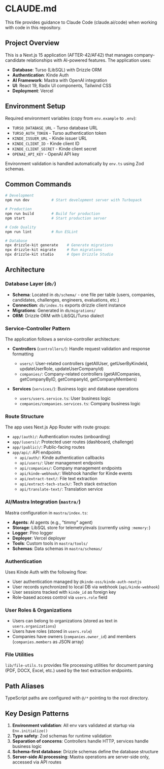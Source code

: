 # CLAUDE.md

This file provides guidance to Claude Code (claude.ai/code) when working with code in this repository.

## Project Overview

This is a Next.js 15 application (AFTER-42/AF42) that manages company-candidate relationships with AI-powered features. The application uses:
- **Database**: Turso (LibSQL) with Drizzle ORM
- **Authentication**: Kinde Auth
- **AI Framework**: Mastra with OpenAI integration
- **UI**: React 19, Radix UI components, Tailwind CSS
- **Deployment**: Vercel

## Environment Setup

Required environment variables (copy from `env.example` to `.env`):
- `TURSO_DATABASE_URL` - Turso database URL
- `TURSO_AUTH_TOKEN` - Turso authentication token
- `KINDE_ISSUER_URL` - Kinde issuer URL
- `KINDE_CLIENT_ID` - Kinde client ID
- `KINDE_CLIENT_SECRET` - Kinde client secret
- `OPENAI_API_KEY` - OpenAI API key

Environment validation is handled automatically by `env.ts` using Zod schemas.

## Common Commands

```bash
# Development
npm run dev          # Start development server with Turbopack

# Production
npm run build        # Build for production
npm start            # Start production server

# Code Quality
npm run lint         # Run ESLint

# Database
npx drizzle-kit generate    # Generate migrations
npx drizzle-kit migrate     # Run migrations
npx drizzle-kit studio      # Open Drizzle Studio
```

## Architecture

### Database Layer (`db/`)
- **Schema**: Located in `db/schema/` - one file per table (users, companies, candidates, challenges, engineers, evaluations, etc.)
- **Connection**: `db/index.ts` exports drizzle client instance
- **Migrations**: Generated in `db/migrations/`
- **ORM**: Drizzle ORM with LibSQL/Turso dialect

### Service-Controller Pattern

The application follows a service-controller architecture:

- **Controllers** (`controllers/`): Handle request validation and response formatting
  - `users/`: User-related controllers (getAllUser, getUserByKindeId, updateUserRole, updateUserCompanyId)
  - `companies/`: Company-related controllers (getAllCompanies, getCompanyByID, getCompanyId, getCompanyMembers)

- **Services** (`services/`): Business logic and database operations
  - `users/users.service.ts`: User business logic
  - `companies/companies.services.ts`: Company business logic

### Route Structure

The app uses Next.js App Router with route groups:

- `app/(auth)/`: Authentication routes (onboarding)
- `app/(users)/`: Protected user routes (dashboard, challenge)
- `app/(public)/`: Public-facing routes
- `app/api/`: API endpoints
  - `api/auth/`: Kinde authentication callbacks
  - `api/users/`: User management endpoints
  - `api/companies/`: Company management endpoints
  - `api/kinde-webhook/`: Webhook handler for Kinde events
  - `api/extract-text/`: File text extraction
  - `api/extract-tech-stack/`: Tech stack extraction
  - `api/translate-text/`: Translation service

### AI/Mastra Integration (`mastra/`)

Mastra configuration in `mastra/index.ts`:
- **Agents**: AI agents (e.g., "timmy" agent)
- **Storage**: LibSQL store for telemetry/evals (currently using `:memory:`)
- **Logger**: Pino logger
- **Deployer**: Vercel deployer
- **Tools**: Custom tools in `mastra/tools/`
- **Schemas**: Data schemas in `mastra/schemas/`

### Authentication

Uses Kinde Auth with the following flow:
- User authentication managed by `@kinde-oss/kinde-auth-nextjs`
- User records synchronized to local DB via webhook (`api/kinde-webhook`)
- User sessions tracked with `kinde_id` as foreign key
- Role-based access control via `users.role` field

### User Roles & Organizations

- Users can belong to organizations (stored as text in `users.organizations`)
- Users have roles (stored in `users.role`)
- Companies have owners (`companies.owner_id`) and members (`companies.members` as JSON array)

### File Utilities

`lib/file-utils.ts` provides file processing utilities for document parsing (PDF, DOCX, Excel, etc.) used by the text extraction endpoints.

## Path Aliases

TypeScript paths are configured with `@/*` pointing to the root directory.

## Key Design Patterns

1. **Environment validation**: All env vars validated at startup via `Env.initialize()`
2. **Type safety**: Zod schemas for runtime validation
3. **Separation of concerns**: Controllers handle HTTP, services handle business logic
4. **Schema-first database**: Drizzle schemas define the database structure
5. **Server-side AI processing**: Mastra operations are server-side only, accessed via API routes

